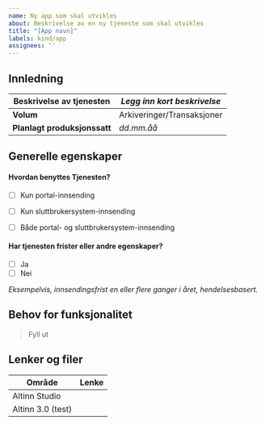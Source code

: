 ```yaml
---
name: Ny app som skal utvikles
about: Beskrivelse av en ny tjeneste som skal utvikles
title: "[App navn]"
labels: kind/app
assignees: ''
---
```



## Innledning

| Beskrivelse av tjenesten      | _Legg inn kort beskrivelse_ |
| ----------------------------- | --------------------------- |
| **Volum**                     | Arkiveringer/Transaksjoner  |
| **Planlagt produksjonssatt**  | _dd.mm.åå_                  |


## Generelle egenskaper


#### Hvordan benyttes Tjenesten?
- [ ] Kun portal-innsending
- [ ] Kun sluttbrukersystem-innsending
- [ ] Både portal- og sluttbrukersystem-innsending


#### Har tjenesten frister eller andre egenskaper?
- [ ] Ja
- [ ] Nei

_Eksempelvis, innsendingsfrist en eller flere ganger i året, hendelsesbasert._


## Behov for funksjonalitet
> Fyll ut


## Lenker og filer

| Område            | Lenke     |
| ----------------- | --------- |
| Altinn Studio     |           |
| Altinn 3.0 (test) |           |

